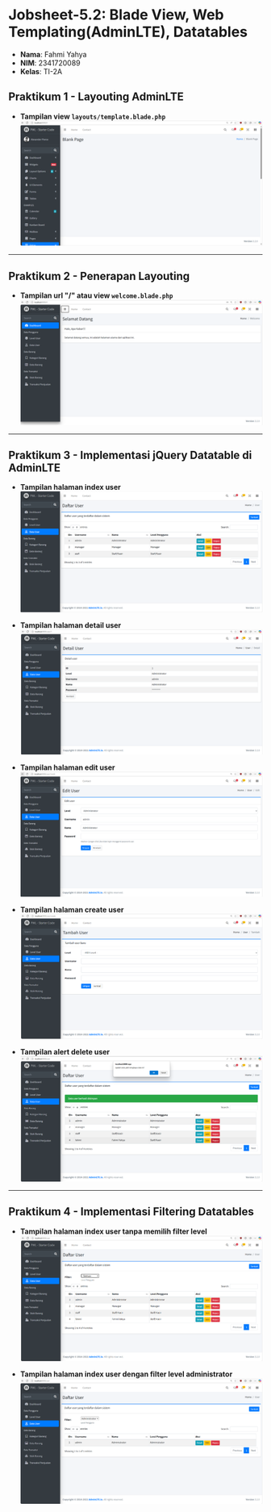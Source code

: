# Jobsheet-5.2: Blade View, Web Templating(AdminLTE), Datatables

- **Nama**: Fahmi Yahya
- **NIM**: 2341720089
- **Kelas**: TI-2A

## Praktikum 1 - Layouting  AdminLTE
   - **Tampilan view `layouts/template.blade.php`**
   ![alt text](ss/1.1.png)

---

## Praktikum 2 - Penerapan Layouting
   - **Tampilan url "/" atau view `welcome.blade.php`**
   ![alt text](ss/1.2.png)

---

## Praktikum 3 - Implementasi jQuery Datatable di AdminLTE
   - **Tampilan halaman index user**
   ![alt text](ss/1.3.png)

   - **Tampilan halaman detail user**
   ![alt text](ss/1.4.png)
   
   - **Tampilan halaman edit user**
   ![alt text](ss/1.5.png)
   
   - **Tampilan halaman create user**
   ![alt text](ss/1.6.png)
   
   - **Tampilan alert delete user**
   ![alt text](ss/1.7.png)

---

## Praktikum 4 - Implementasi Filtering Datatables
   - **Tampilan halaman index user tanpa memilih filter level**
   ![alt text](ss/1.8.png)

   - **Tampilan halaman index user dengan filter level administrator**
   ![alt text](ss/1.9.png)